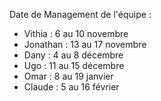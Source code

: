 Date de Management de l'équipe :

- Vithia : 6 au 10 novembre
- Jonathan : 13 au 17 novembre
- Dany : 4 au 8 décembre
- Ugo : 11 au 15 décembre
- Omar : 8 au 19 janvier
- Claude : 5 au 16 février

